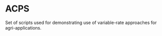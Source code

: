 # ACPS
Set of scripts used for demonstrating use of variable-rate approaches for agri-applications.
